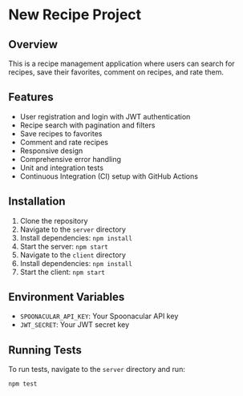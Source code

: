# New Recipe Project

## Overview

This is a recipe management application where users can search for recipes, save their favorites, comment on recipes, and rate them.

## Features

- User registration and login with JWT authentication
- Recipe search with pagination and filters
- Save recipes to favorites
- Comment and rate recipes
- Responsive design
- Comprehensive error handling
- Unit and integration tests
- Continuous Integration (CI) setup with GitHub Actions

## Installation

1. Clone the repository
2. Navigate to the `server` directory
3. Install dependencies: `npm install`
4. Start the server: `npm start`
5. Navigate to the `client` directory
6. Install dependencies: `npm install`
7. Start the client: `npm start`

## Environment Variables

- `SPOONACULAR_API_KEY`: Your Spoonacular API key
- `JWT_SECRET`: Your JWT secret key

## Running Tests

To run tests, navigate to the `server` directory and run:

```sh
npm test
```
